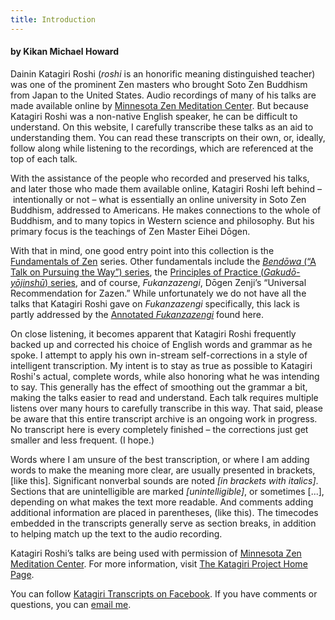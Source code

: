 ```yaml
---
title: Introduction
---
```


#### by Kikan Michael Howard

Dainin Katagiri Roshi (*roshi* is an honorific meaning distinguished teacher) was one of the prominent Zen masters who brought Soto Zen Buddhism from Japan to the United States. Audio recordings of many of his talks are made available online by [Minnesota Zen Meditation Center](https://www.mnzencenter.org/audio-archive-project.html). But because Katagiri Roshi was a non-native English speaker, he can be difficult to understand. On this website, I carefully transcribe these talks as an aid to understanding them. You can read these transcripts on their own, or, ideally, follow along while listening to the recordings, which are referenced at the top of each talk. 

With the assistance of the people who recorded and preserved his talks, and later those who made them available online, Katagiri Roshi left behind – intentionally or not – what is essentially an online university in Soto Zen Buddhism, addressed to Americans. He makes connections to the whole of Buddhism, and to many topics in Western science and philosophy. But his primary focus is the teachings of Zen Master Eihei Dōgen. 

With that in mind, one good entry point into this collection is the [Fundamentals of Zen](fundamentals) series. Other fundamentals include the [*Bendōwa* (“A Talk on Pursuing the Way”) series](bendowa), the [Principles of Practice (*Gakudō-yōjinshū*) series](principles-of-practice), and of course, *Fukanzazengi*, Dōgen Zenji’s “Universal Recommendation for Zazen.” While unfortunately we do not have all the talks that Katagiri Roshi gave on *Fukanzazengi* specifically, this lack is partly addressed by the [Annotated *Fukanzazengi*](annotated-fukanzazengi) found here.

On close listening, it becomes apparent that Katagiri Roshi frequently backed up and corrected his choice of English words and grammar as he spoke. I attempt to apply his own in-stream self-corrections in a style of intelligent transcription. My intent is to stay as true as possible to Katagiri Roshi's actual, complete words, while also honoring what he was intending to say. This generally has the effect of smoothing out the grammar a bit, making the talks easier to read and understand. Each talk requires multiple listens over many hours to carefully transcribe in this way. That said, please be aware that this entire transcript archive is an ongoing work in progress. No transcript here is every completely finished – the corrections just get smaller and less frequent. (I hope.)

Words where I am unsure of the best transcription, or where I am adding words to make the meaning more clear, are usually presented in brackets, [like this]. Significant nonverbal sounds are noted *[in brackets with italics]*. Sections that are unintelligible are marked *[unintelligible]*, or sometimes [...], depending on what makes the text more readable. And comments adding additional information are placed in parentheses, (like this). The timecodes embedded in the transcripts generally serve as section breaks, in addition to helping match up the text to the audio recording.

Katagiri Roshi’s talks are being used with permission of [Minnesota Zen Meditation Center](https://www.mnzencenter.org). For more information, visit [The Katagiri Project Home Page](https://www.mnzencenter.org/katagiri-project.html).

You can follow [Katagiri Transcripts on Facebook](https://www.facebook.com/KatagiriTranscripts). If you have comments or questions, you can [email me](mailto:michaelhoward@mac.com).
